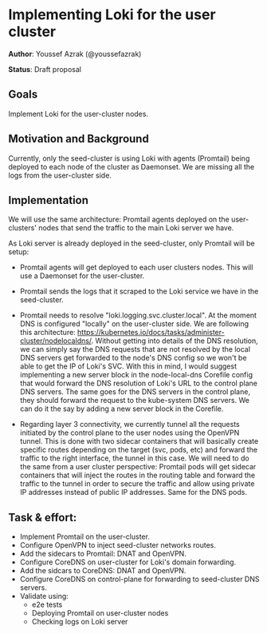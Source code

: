 # Implementing Loki for the user cluster 

**Author**: Youssef Azrak (@youssefazrak)

**Status**: Draft proposal

## Goals

Implement Loki for the user-cluster nodes.


## Motivation and Background

Currently, only the seed-cluster is using Loki with agents (Promtail) being deployed to each node of the cluster as Daemonset.
We are missing all the logs from the user-cluster side.


## Implementation

We will use the same architecture: Promtail agents deployed on the user-clusters' nodes that send the traffic to the main Loki server we have.

As Loki server is already deployed in the seed-cluster, only Promtail will be setup:
* Promtail agents will get deployed to each user clusters nodes. This will use a Daemonset for the user-cluster.
* Promtail sends the logs that it scraped to the Loki service we have in the seed-cluster.

* Promtail needs to resolve "loki.logging.svc.cluster.local". At the moment DNS is configured "locally" on the user-cluster side. We are following this architecture: https://kubernetes.io/docs/tasks/administer-cluster/nodelocaldns/. Without getting into details of the DNS resolution, we can simply say the DNS requests that are not resolved by the local DNS servers get forwarded to the node's DNS config so we won't be able to get the IP of Loki's SVC.
With this in mind, I would suggest implementing a new server block in the node-local-dns Corefile config that would forward the DNS resolution of Loki's URL to the control plane DNS servers. The same goes for the DNS servers in the control plane, they should forward the request to the kube-system DNS servers. We can do it the say by adding a new server block in the Corefile.


* Regarding layer 3 connectivity, we currently tunnel all the requests initiated by the control plane to the user nodes using the OpenVPN tunnel. This is done with two sidecar containers that will basically create specific routes depending on the target (svc, pods, etc) and forward the traffic to the right interface, the tunnel in this case.
We will need to do the same from a user cluster perspective: Promtail pods will get sidecar containers that will inject the routes in the routing table and forward the traffic to the tunnel in order to secure the traffic and allow using private IP addresses instead of public IP addresses. Same for the DNS pods.

## Task & effort:
* Implement Promtail on the user-cluster.
* Configure OpenVPN to inject seed-cluster networks routes. 
* Add the sidecars to Promtail: DNAT and OpenVPN.
* Configure CoreDNS on user-cluster for Loki's domain forwarding.
* Add the sidcars to CoreDNS: DNAT and OpenVPN.
* Configure CoreDNS on control-plane for forwarding to seed-cluster DNS servers.
* Validate using:
  * e2e tests
  * Deploying Promtail on user-cluster nodes
  * Checking logs on Loki server
